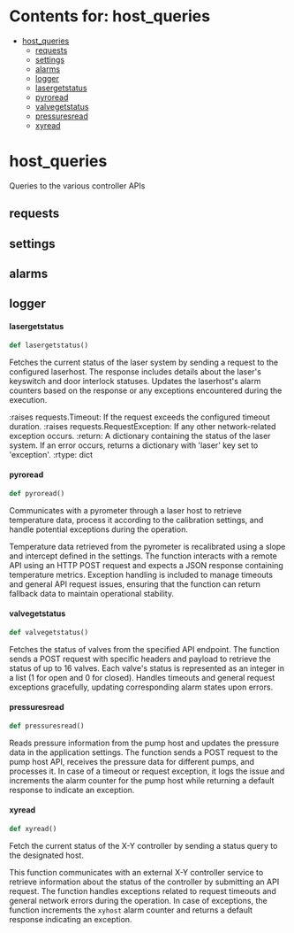 # Contents for: host_queries

* [host\_queries](#host_queries)
  * [requests](#host_queries.requests)
  * [settings](#host_queries.settings)
  * [alarms](#host_queries.alarms)
  * [logger](#host_queries.logger)
  * [lasergetstatus](#host_queries.lasergetstatus)
  * [pyroread](#host_queries.pyroread)
  * [valvegetstatus](#host_queries.valvegetstatus)
  * [pressuresread](#host_queries.pressuresread)
  * [xyread](#host_queries.xyread)

<a id="host_queries"></a>

# host\_queries

Queries to the various controller APIs

<a id="host_queries.requests"></a>

## requests

<a id="host_queries.settings"></a>

## settings

<a id="host_queries.alarms"></a>

## alarms

<a id="host_queries.logger"></a>

## logger

<a id="host_queries.lasergetstatus"></a>

#### lasergetstatus

```python
def lasergetstatus()
```

Fetches the current status of the laser system by sending a request to the configured
laserhost. The response includes details about the laser's keyswitch and door
interlock statuses. Updates the laserhost's alarm counters based on the response or
any exceptions encountered during the execution.

:raises requests.Timeout: If the request exceeds the configured timeout duration.
:raises requests.RequestException: If any other network-related exception occurs.
:return: A dictionary containing the status of the laser system. If an error occurs,
    returns a dictionary with 'laser' key set to 'exception'.
:rtype: dict

<a id="host_queries.pyroread"></a>

#### pyroread

```python
def pyroread()
```

Communicates with a pyrometer through a laser host to retrieve temperature data, process it according to the
calibration settings, and handle potential exceptions during the operation.

Temperature data retrieved from the pyrometer is recalibrated using a slope and intercept defined in the
settings. The function interacts with a remote API using an HTTP POST request and expects a JSON response
containing temperature metrics. Exception handling is included to manage timeouts and general API request
issues, ensuring that the function can return fallback data to maintain operational stability.

<a id="host_queries.valvegetstatus"></a>

#### valvegetstatus

```python
def valvegetstatus()
```

Fetches the status of valves from the specified API endpoint. The function sends a
POST request with specific headers and payload to retrieve the status of up to
16 valves. Each valve's status is represented as an integer in a list
(1 for open and 0 for closed). Handles timeouts and general request exceptions
gracefully, updating corresponding alarm states upon errors.

<a id="host_queries.pressuresread"></a>

#### pressuresread

```python
def pressuresread()
```

Reads pressure information from the pump host and updates the pressure data in the
application settings. The function sends a POST request to the pump host API, receives
the pressure data for different pumps, and processes it. In case of a timeout or
request exception, it logs the issue and increments the alarm counter for the pump
host while returning a default response to indicate an exception.

<a id="host_queries.xyread"></a>

#### xyread

```python
def xyread()
```

Fetch the current status of the X-Y controller by sending a status query to the designated host.

This function communicates with an external X-Y controller service to retrieve information
about the status of the controller by submitting an API request. The function handles
exceptions related to request timeouts and general network errors during the operation.
In case of exceptions, the function increments the `xyhost` alarm counter and returns
a default response indicating an exception.

